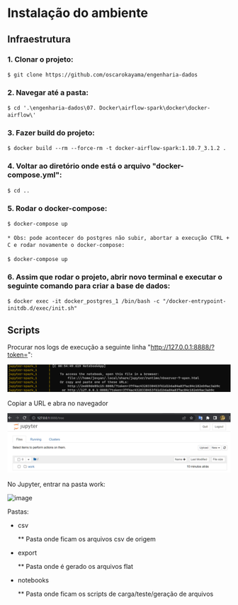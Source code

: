 # Instalação do ambiente

## Infraestrutura

### 1. Clonar o projeto:

    $ git clone https://github.com/oscarokayama/engenharia-dados
  
### 2. Navegar até a pasta:

    $ cd '.\engenharia-dados\07. Docker\airflow-spark\docker\docker-airflow\'
  
### 3. Fazer build do projeto:

    $ docker build --rm --force-rm -t docker-airflow-spark:1.10.7_3.1.2 .

### 4. Voltar ao diretório onde está o arquivo "docker-compose.yml":

    $ cd ..

### 5. Rodar o docker-compose:

    $ docker-compose up

    * Obs: pode acontecer do postgres não subir, abortar a execução CTRL + C e rodar novamente o docker-compose:

    $ docker-compose up
    
### 6. Assim que rodar o projeto, abrir novo terminal e executar o seguinte comando para criar a base de dados:

    $ docker exec -it docker_postgres_1 /bin/bash -c "/docker-entrypoint-initdb.d/exec/init.sh"




## Scripts

Procurar nos logs de execução a seguinte linha "http://127.0.0.1:8888/?token=": 

![](./doc/Logs.png "Pastas")

Copiar a URL e abra no navegador

![](./doc/Jupyter.png "Jupyter")

No Jupyter, entrar na pasta work:

<img width="874" alt="image" src="https://user-images.githubusercontent.com/43223506/209741664-12e02489-7762-4603-bb47-39f2239c61aa.png">

Pastas:

  * csv
  
    ** Pasta onde ficam os arquivos csv de origem
    
  * export
  
    ** Pasta onde é gerado os arquivos flat
    
  * notebooks
  
    ** Pasta onde ficam os scripts de carga/teste/geração de arquivos
    
